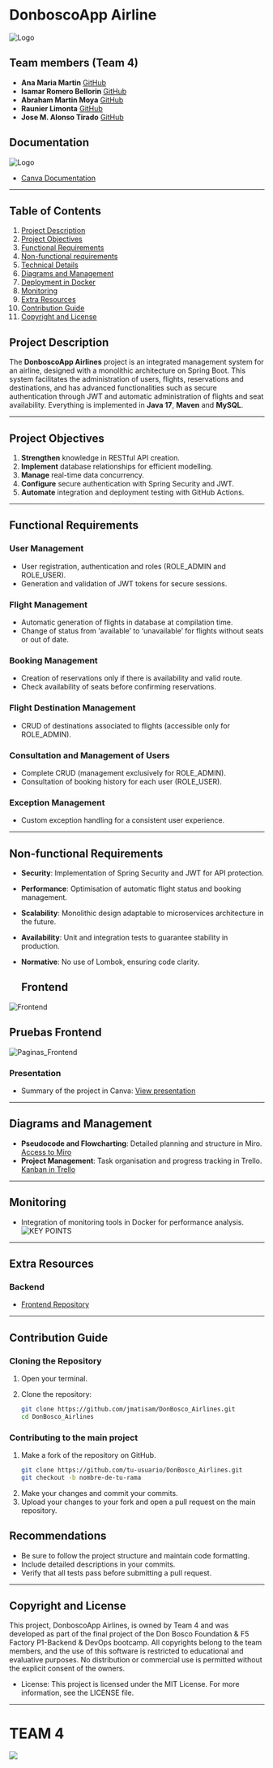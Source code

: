 # DonboscoApp Airline

![Logo](assets/imgs/mini_Logo_F5_d_bosco_airlines.png)

## Team members (Team 4)
* **Ana Maria Martin** [GitHub](https://github.com/anamartin99)
* **Isamar Romero Bellorin** [GitHub](https://github.com/IsamarRB)
* **Abraham Martin Moya** [GitHub](https://github.com/abmmm19888)
* **Raunier Limonta** [GitHub](https://github.com/Raunier24)
* **Jose M. Alonso Tirado** [GitHub](https://github.com/jmatisam)

## Documentation
![Logo](https://github.com/jmatisam/DonBosco_Airlines/blob/main/assets/imgs/Doc.jpg)


*  [Canva Documentation](https://www.canva.com/design/DAGRRwTYhYo/pbsLMFyFdP_47cmAtT1z3Q/view?utm_content=DAGRRwTYhYo&utm_campaign=designshare&utm_medium=link&utm_source=editor)

---

## Table of Contents
1. [Project Description](#project-description)
2. [Project Objectives](#project-objectives)
3. [Functional Requirements](#functional-requirements)
4. [Non-functional requirements](#non-functional-requirements)
5. [Technical Details](#technical-details)
6. [Diagrams and Management](#diagrams-and-management)
7. [Deployment in Docker](#deployment-in-docker)
8. [Monitoring](#monitoring)
9. [Extra Resources](#extra-resources)
10. [Contribution Guide](#contribution-guide)
11. [Copyright and License](#copyright-and-license)

## Project Description

The **DonboscoApp Airlines** project is an integrated management system for an airline, designed with a monolithic architecture on Spring Boot. This system facilitates the administration of users, flights, reservations and destinations, and has advanced functionalities such as secure authentication through JWT and automatic administration of flights and seat availability. Everything is implemented in **Java 17**, **Maven** and **MySQL**.

---

## Project Objectives

1. **Strengthen** knowledge in RESTful API creation.
2. **Implement** database relationships for efficient modelling.
3. **Manage** real-time data concurrency.
4. **Configure** secure authentication with Spring Security and JWT.
5. **Automate** integration and deployment testing with GitHub Actions.

---

## Functional Requirements

### User Management
- User registration, authentication and roles (ROLE_ADMIN and ROLE_USER).
- Generation and validation of JWT tokens for secure sessions.

### Flight Management
- Automatic generation of flights in database at compilation time.
- Change of status from ‘available’ to ‘unavailable’ for flights without seats or out of date.

### Booking Management
- Creation of reservations only if there is availability and valid route.
- Check availability of seats before confirming reservations.

### Flight Destination Management
- CRUD of destinations associated to flights (accessible only for ROLE_ADMIN).

### Consultation and Management of Users
- Complete CRUD (management exclusively for ROLE_ADMIN).
- Consultation of booking history for each user (ROLE_USER).

### Exception Management
- Custom exception handling for a consistent user experience.

---

## Non-functional Requirements

- **Security**: Implementation of Spring Security and JWT for API protection.
- **Performance**: Optimisation of automatic flight status and booking management.
- **Scalability**: Monolithic design adaptable to microservices architecture in the future.
- **Availability**: Unit and integration tests to guarantee stability in production.
- **Normative**: No use of Lombok, ensuring code clarity.

  ## Frontend

 ![Frontend](assets/imgs/Frontend.jpg)

  ## Pruebas Frontend
 ![Paginas_Frontend](assets/imgs/Paginas.jpg)


### Presentation
- Summary of the project in Canva: [View presentation](https://www.canva.com/design/DAGSO3gUpJk/bfFAwv5H2VinnjPdHvmzkQ/view?utm_content=DAGSO3gUpJk&utm_campaign=designshare&utm_medium=link&utm_source=editor)

---

## Diagrams and Management

- **Pseudocode and Flowcharting**: Detailed planning and structure in Miro. [Access to Miro](https://miro.com/app/board/uXjVLcwbrA4=/)
- **Project Management**: Task organisation and progress tracking in Trello. [Kanban in Trello](https://trello.com/b/8bGEV7eY/db-aerolinea)

---

## Monitoring

- Integration of monitoring tools in Docker for performance analysis.
![KEY POINTS](src/main/resources/Docker_Grafana.jpg)

---

## Extra Resources

### Backend
- [Frontend Repository]([https://github.com/jmatisam/DonBosco_Airlines](https://github.com/jmatisam/DonboscoApp))
  
 

---

## Contribution Guide

### Cloning the Repository
1. Open your terminal.
2. Clone the repository:

   ```bash
   git clone https://github.com/jmatisam/DonBosco_Airlines.git
   cd DonBosco_Airlines

### Contributing to the main project
1. Make a fork of the repository on GitHub.
   ```bash
   git clone https://github.com/tu-usuario/DonBosco_Airlines.git
   git checkout -b nombre-de-tu-rama

2. Make your changes and commit your commits.
3. Upload your changes to your fork and open a pull request on the main repository.

## Recommendations
* Be sure to follow the project structure and maintain code formatting.
* Include detailed descriptions in your commits.
* Verify that all tests pass before submitting a pull request.

---
## Copyright and License
This project, DonboscoApp Airlines, is owned by Team 4 and was developed as part of the final project of the Don Bosco Foundation & F5 Factory P1-Backend & DevOps bootcamp. All copyrights belong to the team members, and the use of this software is restricted to educational and evaluative purposes. No distribution or commercial use is permitted without the explicit consent of the owners.

* License: This project is licensed under the MIT License. For more information, see the LICENSE file.
---
# TEAM 4
![](src/main/resources/Team%204.jpg)
